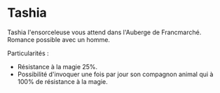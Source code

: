 # Tashia
Tashia l'ensorceleuse vous attend dans l'Auberge de Francmarché. Romance possible avec un homme.

Particularités :
- Résistance à la magie 25%.
- Possibilité d'invoquer une fois par jour son compagnon animal qui à 100% de résistance à la magie.
